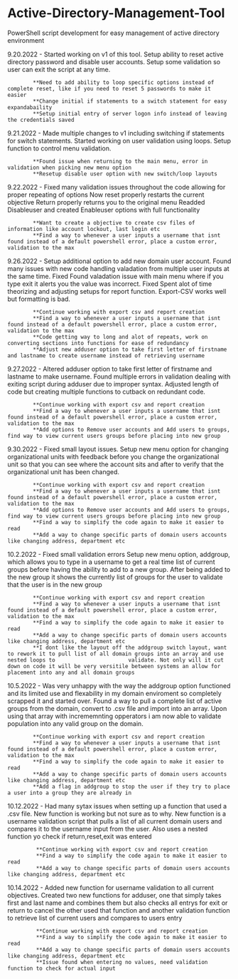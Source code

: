 # Active-Directory-Management-Tool
PowerShell script development for easy management of active directory environment

9.20.2022 - Started working on v1 of this tool. 
            Setup ability to reset active directory password and disable user accounts. 
            Setup some validation so user can exit the script at any time.
            
            **Need to add ability to loop specific options instead of complete reset, like if you need to reset 5 passwords to make it easier
            **Change initial if statements to a switch statement for easy expandabaility
            **Setup initial entry of server logon info instead of leaving the credentials saved
            
9.21.2022 - Made multiple changes to v1 including switching if statements for switch statements.
            Started working on user validation using loops.
            Setup function to control menu validation.
            
            **Found issue when returning to the main menu, error in validation when picking new menu option
            **Resetup disable user option with new switch/loop layouts

9.22.2022 - Fixed many validation issues throughout the code allowing for proper repeating of options
            Now reset properly restarts the current objective
            Return properly returns you to the original menu
            Readded Disableuser and created Enableuser options with full functionality
            
            **Want to create a objective to create csv files of information like account lockout, last login etc
            **Find a way to whenever a user inputs a username that isnt found instead of a default powershell error, place a custom error, validation to the max

9.26.2022 - Setup additional option to add new domain user account.
            Found many issues with new code handling valadation from multiple user inputs at the same time. Fixed
            Found valadation issue with main menu where if you type exit it alerts you the value was incorrect. Fixed
            Spent alot of time theorizing and adjusting setups for report function. Export-CSV works well but formatting is bad.
            
            **Continue working with export csv and report creation
            **Find a way to whenever a user inputs a username that isnt found instead of a default powershell error, place a custom error, validation to the max
            **Code getting way to long and alot of repeats, work on converting sections into functions for ease of redundancy
            **Adjust new adduser option to take first letter of firstname and lastname to create username instead of retrieving username

9.27.2022 - Altered adduser option to take first letter of firstname and lastname to make username.
            Found multiple errors in validation dealing with exiting script during adduser due to improper syntax.
            Adjusted length of code but creating multiple functions to cutback on redundant code.
            
            **Continue working with export csv and report creation
            **Find a way to whenever a user inputs a username that isnt found instead of a default powershell error, place a custom error, validation to the max
            **Add options to Remove user accounts and Add users to groups, find way to view current users groups before placing into new group

9.30.2022 - Fixed small layout issues.
            Setup new menu option for changing organizational units with feedback before you change the organizational unit so that you can see where the account sits 
            and after to verify that the organizational unit has been changed.
            
            **Continue working with export csv and report creation
            **Find a way to whenever a user inputs a username that isnt found instead of a default powershell error, place a custom error, validation to the max
            **Add options to Remove user accounts and Add users to groups, find way to view current users groups before placing into new group
            **Find a way to simplify the code again to make it easier to read
            **Add a way to change specific parts of domain users accounts like changing address, department etc
            
10.2.2022 - Fixed small validation errors
            Setup new menu option, addgroup, which allows you to type in a username to get a real time list of current groups before having the ability to add to a new             group. After being added to the new group it shows the currently list of groups for the user to validate that the user is in the new group
            
            **Continue working with export csv and report creation
            **Find a way to whenever a user inputs a username that isnt found instead of a default powershell error, place a custom error, validation to the max
            **Find a way to simplify the code again to make it easier to read
            **Add a way to change specific parts of domain users accounts like changing address, department etc
            **I dont like the layout off the addgroup switch layout, want to rework it to pull list of all domain groups into an array and use nested loops to                       validate. Not only will it cut down on code it will be very versitile between systems an allow for placement into any and all domain groups
            
10.5.2022 - Was very unhappy with the way the addgroup option functioned and its limited use and flexability in my domain enviroment so completely scrapped it and                 started over. Found a way to pull a complete list of active groups from the domain, convert to .csv file and import into an array. Upon using that array               with incrememnting opperators i am now able to validate population into any valid group on the domain.

            **Continue working with export csv and report creation
            **Find a way to whenever a user inputs a username that isnt found instead of a default powershell error, place a custom error, validation to the max
            **Find a way to simplify the code again to make it easier to read
            **Add a way to change specific parts of domain users accounts like changing address, department etc
            **Add a flag in addgroup to stop the user if they try to place a user into a group they are already in

10.12.2022 - Had many sytax issues when setting up a function that used a .csv file. New function is working but not sure as to why. New function is a username                      validation script that pulls a list of all current domain users and compares it to the username input from the user. Also uses a nested function yo check              if return,reset,exit was entered

             **Continue working with export csv and report creation
             **Find a way to simplify the code again to make it easier to read
             **Add a way to change specific parts of domain users accounts like changing address, department etc
             
10.14.2022 - Added new function for username validation to all current objectives. Created two new functions for adduser, one that simply takes first and last name and              combines them but also checks all entrys for exit or return to cancel the other used that function and another validation function to retrieve list of                  current users and compares to users entry

             **Continue working with export csv and report creation
             **Find a way to simplify the code again to make it easier to read
             **Add a way to change specific parts of domain users accounts like changing address, department etc
             **Issue found when entering no values, need validation function to check for actual input
